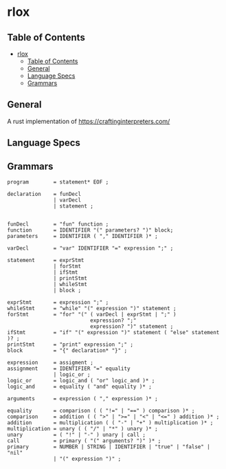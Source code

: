 # rlox

## Table of Contents
<!-- TOC -->

- [rlox](#rlox)
    - [Table of Contents](#table-of-contents)
    - [General](#general)
    - [Language Specs](#language-specs)
    - [Grammars](#grammars)

<!-- /TOC -->

## General
A rust implementation of https://craftinginterpreters.com/


## Language Specs
## Grammars

```
program        = statement* EOF ;

declaration    = funDecl
               | varDecl
               | statement ;


funDecl        = "fun" function ;
function       = IDENTIFIER "(" parameters? ")" block;
parameters     = IDENTIFIER ( "," IDENTIFIER )* ;

varDecl        = "var" IDENTIFIER "=" expression ";" ;

statement      = exprStmt
               | forStmt
               | ifStmt
               | printStmt
               | whileStmt
               | block ;

exprStmt       = expression ";" ;
whileStmt      = "while" "(" expression ")" statement ;
forStmt        = "for" "(" ( varDecl | exprStmt | ";" )
                           expression? ";"
                           expression? ")" statement ;
ifStmt         = "if" "(" expression ")" statement ( "else" statement )? ;
printStmt      = "print" expression ";" ;
block          = "{" declaration* "}" ;

expression     = assigment ;
assignment     = IDENTIFIER "=" equality
               | logic_or ;
logic_or       = logic_and ( "or" logic_and )* ;
logic_and      = equality ( "and" equality )* ;

arguments      = expression ( "," expression )* ;

equality       = comparison ( ( "!=" | "==" ) comparison )* ;
comparison     = addition ( ( ">" | ">=" | "<" | "<=" ) addition )* ;
addition       = multiplication ( ( "-" | "+" ) multiplication )* ;
multiplication = unary ( ( "/" | "*" ) unary )* ;
unary          = ( "!" | "-" ) unary | call ;
call           = primary ( "(" arguments? ")" )* ;
primary        = NUMBER | STRING | IDENTIFIER | "true" | "false" | "nil"
               | "(" expression ")" ;
```